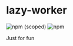 # lazy-worker

  ![npm (scoped)](https://img.shields.io/npm/v/@cycle/core.svg)
  ![npm](https://img.shields.io/npm/l/express.svg)

  Just for fun


[npm-image]: https://img.shields.io/npm/v/@cycle/core.svg
[npm-url]: https://www.npmjs.com/package/lazy-worker
